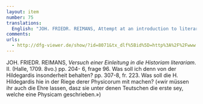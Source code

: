 ```yaml
---
layout: item
number: 75
translations:
  English: "JOH. FRIEDR. REIMANS, Attempt at an introduction to literary history. II. (Halle, 1709. 8vo.) pp. 204- 6, question 96. What in particular should I keep of Hildegard? pp. 307-8, fr. 223. Why should St. Hildegard join the ranks of the natural sciences? (We must also give her the honor that she was the first among these Germans who wrote a natural science book.) [Trans. J. Bock]"
comments:
urls:
  - http://dfg-viewer.de/show/?id=8071&tx_dlf%5Bid%5D=http%3A%2F%2Fwww.zvdd.de%2Fdms%2Fmetsresolver%2F%3FPPN%3DPPN317603396&tx_dlf%5Bpage%5D=1
---
```


JOH. FRIEDR. REIMANS, <em>Versuch einer Einleitung in die Historiam literariam</em>. II. (Halle, 1709. 8vo.) pp. 204- 6, frage 96. Was soll ich denn von der Hildegardis insonderheit behalten? pp. 307-8, fr. 223. Was soll die H. Hildegardis hie in der Riege derer Physicorum mit machen? («wir müssen ihr auch die Ehre lassen, dasz sie unter denen Teutschen die erste sey, welche eine Physicam geschrieben.»)
